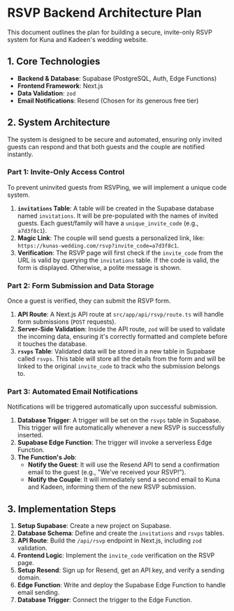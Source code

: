 # RSVP Backend Architecture Plan

This document outlines the plan for building a secure, invite-only RSVP system for Kuna and Kadeen's wedding website.

## 1. Core Technologies

- **Backend & Database**: Supabase (PostgreSQL, Auth, Edge Functions)
- **Frontend Framework**: Next.js
- **Data Validation**: `zod`
- **Email Notifications**: Resend (Chosen for its generous free tier)

## 2. System Architecture

The system is designed to be secure and automated, ensuring only invited guests can respond and that both guests and the couple are notified instantly.

### Part 1: Invite-Only Access Control

To prevent uninvited guests from RSVPing, we will implement a unique code system.

1.  **`invitations` Table**: A table will be created in the Supabase database named `invitations`. It will be pre-populated with the names of invited guests. Each guest/family will have a `unique_invite_code` (e.g., `a7d3f8c1`).
2.  **Magic Link**: The couple will send guests a personalized link, like: `https://kunas-wedding.com/rsvp?invite_code=a7d3f8c1`.
3.  **Verification**: The RSVP page will first check if the `invite_code` from the URL is valid by querying the `invitations` table. If the code is valid, the form is displayed. Otherwise, a polite message is shown.

### Part 2: Form Submission and Data Storage

Once a guest is verified, they can submit the RSVP form.

1.  **API Route**: A Next.js API route at `src/app/api/rsvp/route.ts` will handle form submissions (`POST` requests).
2.  **Server-Side Validation**: Inside the API route, `zod` will be used to validate the incoming data, ensuring it's correctly formatted and complete before it touches the database.
3.  **`rsvps` Table**: Validated data will be stored in a new table in Supabase called `rsvps`. This table will store all the details from the form and will be linked to the original `invite_code` to track who the submission belongs to.

### Part 3: Automated Email Notifications

Notifications will be triggered automatically upon successful submission.

1.  **Database Trigger**: A trigger will be set on the `rsvps` table in Supabase. This trigger will fire automatically whenever a new RSVP is successfully inserted.
2.  **Supabase Edge Function**: The trigger will invoke a serverless Edge Function.
3.  **The Function's Job**:
    -   **Notify the Guest**: It will use the Resend API to send a confirmation email to the guest (e.g., "We've received your RSVP!").
    -   **Notify the Couple**: It will immediately send a second email to Kuna and Kadeen, informing them of the new RSVP submission.

## 3. Implementation Steps

1.  **Setup Supabase**: Create a new project on Supabase.
2.  **Database Schema**: Define and create the `invitations` and `rsvps` tables.
3.  **API Route**: Build the `/api/rsvp` endpoint in Next.js, including `zod` validation.
4.  **Frontend Logic**: Implement the `invite_code` verification on the RSVP page.
5.  **Setup Resend**: Sign up for Resend, get an API key, and verify a sending domain.
6.  **Edge Function**: Write and deploy the Supabase Edge Function to handle email sending.
7.  **Database Trigger**: Connect the trigger to the Edge Function.
